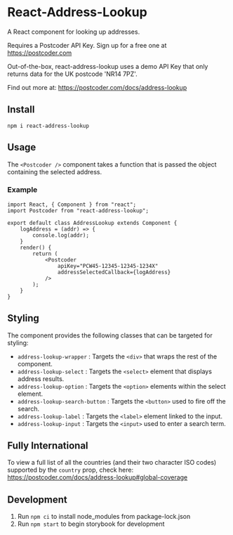 # React-Address-Lookup

A React component for looking up addresses.

Requires a Postcoder API Key. Sign up for a free one at https://postcoder.com

Out-of-the-box, react-address-lookup uses a demo API Key that only returns data for the UK postcode 'NR14 7PZ'.

Find out more at: https://postcoder.com/docs/address-lookup

## Install

`npm i react-address-lookup`

## Usage

The `<Postcoder />` component takes a function that is passed the object containing the selected address.

### Example

```
import React, { Component } from "react";
import Postcoder from "react-address-lookup";

export default class AddressLookup extends Component {
	logAddress = (addr) => {
		console.log(addr);
	}
	render() {
		return (
			<Postcoder
				apiKey="PCW45-12345-12345-1234X"
				addressSelectedCallback={logAddress}
			/>
		);
	}
}
```

## Styling

The component provides the following classes that can be targeted for styling:

- `address-lookup-wrapper` : Targets the `<div>` that wraps the rest of the component.
- `address-lookup-select` : Targets the `<select>` element that displays address results.
- `address-lookup-option` : Targets the `<option>` elements within the select element.
- `address-lookup-search-button` : Targets the `<button>` used to fire off the search.
- `address-lookup-label` : Targets the `<label>` element linked to the input.
- `address-lookup-input` : Targets the `<input>` used to enter a search term.

## Fully International

To view a full list of all the countries (and their two character ISO codes) supported by the `country` prop, check here: https://postcoder.com/docs/address-lookup#global-coverage

## Development

1. Run `npm ci` to install node_modules from package-lock.json
2. Run `npm start` to begin storybook for development
